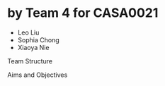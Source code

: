 # by Team 4 for CASA0021
- Leo Liu
- Sophia Chong
- Xiaoya Nie



Team Structure 


Aims and Objectives 